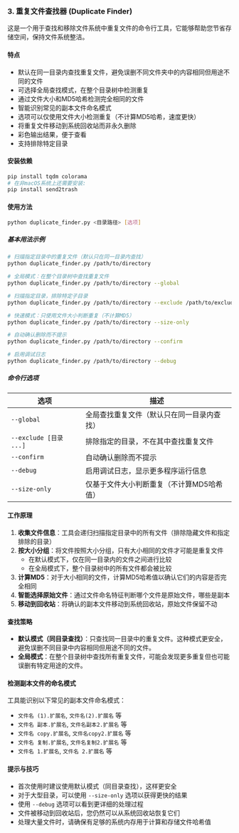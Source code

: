 ### 3. 重复文件查找器 (Duplicate Finder)

这是一个用于查找和移除文件系统中重复文件的命令行工具，它能够帮助您节省存储空间，保持文件系统整洁。

#### 特点

- 默认在同一目录内查找重复文件，避免误删不同文件夹中的内容相同但用途不同的文件
- 可选择全局查找模式，在整个目录树中检测重复
- 通过文件大小和MD5哈希检测完全相同的文件
- 智能识别常见的副本文件命名模式
- 选项可以仅使用文件大小检测重复（不计算MD5哈希，速度更快）
- 将重复文件移动到系统回收站而非永久删除
- 彩色输出结果，便于查看
- 支持排除特定目录

#### 安装依赖

```bash
pip install tqdm colorama
# 在非macOS系统上还需要安装:
pip install send2trash
```

#### 使用方法

```bash
python duplicate_finder.py <目录路径> [选项]
```

##### 基本用法示例

```bash
# 扫描指定目录中的重复文件（默认只在同一目录内查找）
python duplicate_finder.py /path/to/directory

# 全局模式：在整个目录树中查找重复文件
python duplicate_finder.py /path/to/directory --global

# 扫描指定目录，排除特定子目录
python duplicate_finder.py /path/to/directory --exclude /path/to/exclude1 /path/to/exclude2

# 快速模式：只使用文件大小判断重复（不计算MD5）
python duplicate_finder.py /path/to/directory --size-only

# 自动确认删除而不提示
python duplicate_finder.py /path/to/directory --confirm

# 启用调试日志
python duplicate_finder.py /path/to/directory --debug
```

##### 命令行选项

| 选项 | 描述 |
|------|------|
| `--global` | 全局查找重复文件（默认只在同一目录内查找） |
| `--exclude [目录 ...]` | 排除指定的目录，不在其中查找重复文件 |
| `--confirm` | 自动确认删除而不提示 |
| `--debug` | 启用调试日志，显示更多程序运行信息 |
| `--size-only` | 仅基于文件大小判断重复（不计算MD5哈希值） |

#### 工作原理

1. **收集文件信息**：工具会递归扫描指定目录中的所有文件（排除隐藏文件和指定排除的目录）
2. **按大小分组**：将文件按照大小分组，只有大小相同的文件才可能是重复文件
   - 在默认模式下，仅在同一目录内的文件之间进行比较
   - 在全局模式下，整个目录树中的所有文件都会被比较
3. **计算MD5**：对于大小相同的文件，计算MD5哈希值以确认它们的内容是否完全相同
4. **智能选择原始文件**：通过文件命名特征判断哪个文件是原始文件，哪些是副本
5. **移动到回收站**：将确认的副本文件移动到系统回收站，原始文件保留不动

#### 查找策略

- **默认模式（同目录查找）**：只查找同一目录中的重复文件。这种模式更安全，避免误删不同目录中内容相同但用途不同的文件。
- **全局模式**：在整个目录树中查找所有重复文件，可能会发现更多重复但也可能误删有特定用途的文件。

#### 检测副本文件的命名模式

工具能识别以下常见的副本文件命名模式：

- `文件名 (1).扩展名`, `文件名(2).扩展名` 等
- `文件名 副本.扩展名`, `文件名副本2.扩展名` 等
- `文件名 copy.扩展名`, `文件名copy2.扩展名` 等
- `文件名 复制.扩展名`, `文件名复制2.扩展名` 等
- `文件名 1.扩展名`, `文件名 2.扩展名` 等

#### 提示与技巧

- 首次使用时建议使用默认模式（同目录查找），这样更安全
- 对于大型目录，可以使用 `--size-only` 选项以获得更快的结果
- 使用 `--debug` 选项可以看到更详细的处理过程
- 文件被移动到回收站后，您仍然可以从系统回收站恢复它们
- 处理大量文件时，请确保有足够的系统内存用于计算和存储文件哈希值

